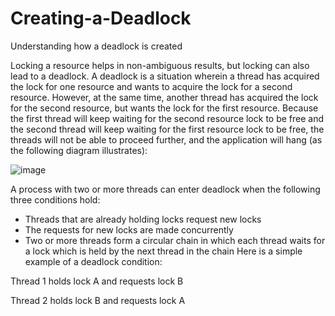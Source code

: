# Creating-a-Deadlock

Understanding how a deadlock is created

Locking a resource helps in non-ambiguous results, but locking can also lead to a deadlock. A deadlock is a situation wherein a thread has acquired the lock for one resource and wants to acquire the lock for a second resource. However, at the same time, another thread has acquired the lock for the second resource, but wants the lock for the first resource. Because the first thread will keep waiting for the second resource lock to be free and the second thread will keep waiting for the first resource lock to be free, the threads will not be able to proceed further, and the application will hang (as the following diagram illustrates):

![image](https://user-images.githubusercontent.com/96656870/202563778-997fc005-e166-45b0-849d-85d9215ceb36.png)

A process with two or more threads can enter deadlock when the following three conditions hold:
- Threads that are already holding locks request new locks
- The requests for new locks are made concurrently
- Two or more threads form a circular chain in which each thread waits for a lock which is held by the next thread in the chain
Here is a simple example of a deadlock condition:

Thread 1 holds lock A and requests lock B 

Thread 2 holds lock B and requests lock A
